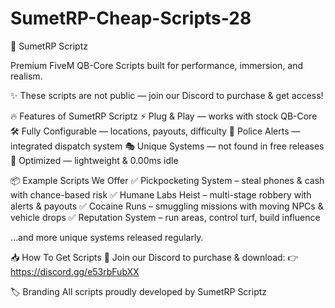 # SumetRP-Cheap-Scripts-28

🚀 SumetRP Scriptz

Premium FiveM QB-Core Scripts built for performance, immersion, and realism.

✨ These scripts are not public — join our Discord to purchase & get access!

🔥 Features of SumetRP Scriptz
⚡ Plug & Play — works with stock QB-Core
🛠️ Fully Configurable — locations, payouts, difficulty
🚓 Police Alerts — integrated dispatch system
🎭 Unique Systems — not found in free releases
💎 Optimized — lightweight & 0.00ms idle

📦 Example Scripts We Offer
✅ Pickpocketing System – steal phones & cash with chance-based risk
✅ Humane Labs Heist – multi-stage robbery with alerts & payouts
✅ Cocaine Runs – smuggling missions with moving NPCs & vehicle drops
✅ Reputation System – run areas, control turf, build influence

…and more unique systems released regularly.

📥 How To Get Scripts
🔗 Join our Discord to purchase & download: 👉 https://discord.gg/e53rbFubXX

🏷️ Branding
All scripts proudly developed by SumetRP Scriptz
